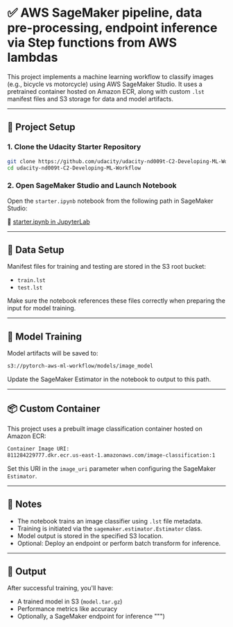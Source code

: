 # ✅ AWS SageMaker pipeline, data pre-processing, endpoint inference via Step functions from AWS lambdas


This project implements a machine learning workflow to classify images (e.g., bicycle vs motorcycle) using AWS SageMaker Studio. It uses a pretrained container hosted on Amazon ECR, along with custom `.lst` manifest files and S3 storage for data and model artifacts.

---

## 🚀 Project Setup

### 1. Clone the Udacity Starter Repository

```bash
git clone https://github.com/udacity/udacity-nd009t-C2-Developing-ML-Workflow.git
cd udacity-nd009t-C2-Developing-ML-Workflow
```

### 2. Open SageMaker Studio and Launch Notebook

Open the `starter.ipynb` notebook from the following path in SageMaker Studio:

📎 [starter.ipynb in JupyterLab](https://github.com/udacity/udacity-nd009t-C2-Developing-ML-Workflow/blob/master/project/starter.ipynb)

---

## 📂 Data Setup

Manifest files for training and testing are stored in the S3 root bucket:

- `train.lst`
- `test.lst`

Make sure the notebook references these files correctly when preparing the input for model training.

---

## 🧠 Model Training

Model artifacts will be saved to:

```bash
s3://pytorch-aws-ml-workflow/models/image_model
```

Update the SageMaker Estimator in the notebook to output to this path.

---

## 📦 Custom Container

This project uses a prebuilt image classification container hosted on Amazon ECR:

```bash
Container Image URI:
811284229777.dkr.ecr.us-east-1.amazonaws.com/image-classification:1
```

Set this URI in the `image_uri` parameter when configuring the SageMaker `Estimator`.

---

## 📝 Notes

- The notebook trains an image classifier using `.lst` file metadata.
- Training is initiated via the `sagemaker.estimator.Estimator` class.
- Model output is stored in the specified S3 location.
- Optional: Deploy an endpoint or perform batch transform for inference.

---

## 📁 Output

After successful training, you'll have:
- A trained model in S3 (`model.tar.gz`)
- Performance metrics like accuracy
- Optionally, a SageMaker endpoint for inference
""")


